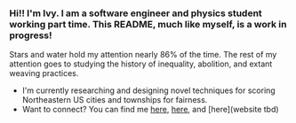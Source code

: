 ### Hi!! I'm Ivy. I am a software engineer and physics student working part time. This README, much like myself, is a work in progress!

Stars and water hold my attention nearly 86% of the time. The rest of my attention goes to studying the history of inequality, abolition, 
and extant weaving practices. 

- I'm currently researching and designing novel techniques for scoring Northeastern US cities and townships for fairness. 
- Want to connect? You can find me [here](linkdin), [here](twitter), and [here](website tbd)

<!---
ivybennett-ford/ivybennett-ford is a ✨ special ✨ repository because its `README.md` (this file) appears on your GitHub profile.
You can click the Preview link to take a look at your changes.
--->

